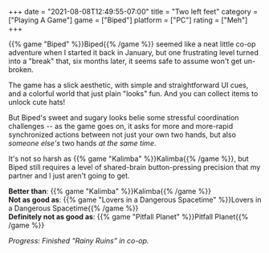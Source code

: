 +++
date = "2021-08-08T12:49:55-07:00"
title = "Two left feet"
category = ["Playing A Game"]
game = ["Biped"]
platform = ["PC"]
rating = ["Meh"]
+++

{{% game "Biped" %}}Biped{{% /game %}} seemed like a neat little co-op adventure when I started it back in January, but one frustrating level turned into a "break" that, six months later, it seems safe to assume won't get un-broken.

The game has a slick aesthetic, with simple and straightforward UI cues, and a colorful world that just plain "looks" fun.  And you can collect items to unlock cute hats!

But Biped's sweet and sugary looks belie some stressful coordination challenges -- as the game goes on, it asks for more and more-rapid synchronized actions between not just your own two hands, but also <i>someone else's</i> two hands <i>at the same time</i>.

It's not so harsh as {{% game "Kalimba" %}}Kalimba{{% /game %}}, but Biped still requires a level of shared-brain button-pressing precision that my partner and I just aren't going to get.

<b>Better than</b>: {{% game "Kalimba" %}}Kalimba{{% /game %}}  
<b>Not as good as</b>: {{% game "Lovers in a Dangerous Spacetime" %}}Lovers in a Dangerous Spacetime{{% /game %}}  
<b>Definitely not as good as</b>: {{% game "Pitfall Planet" %}}Pitfall Planet{{% /game %}}

<i>Progress: Finished "Rainy Ruins" in co-op.</i>
